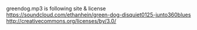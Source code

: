 greendog.mp3 is following site & license
  https://soundcloud.com/ethanhein/green-dog-disquiet0125-junto360blues
  http://creativecommons.org/licenses/by/3.0/

